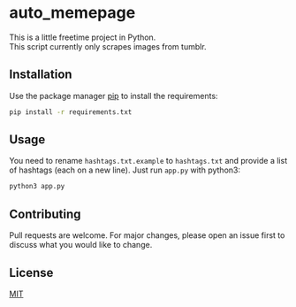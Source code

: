 # auto_memepage

This is a little freetime project in Python.\
This script currently only scrapes images from tumblr.

## Installation

Use the package manager [pip](https://pip.pypa.io/en/stable/) to install the requirements:

```bash
pip install -r requirements.txt
```

## Usage

You need to rename `hashtags.txt.example` to `hashtags.txt` and provide a list of hashtags (each on a new line).
Just run `app.py` with python3:

```bash
python3 app.py
```

## Contributing

Pull requests are welcome. For major changes, please open an issue first to discuss what you would like to change.

## License

[MIT](https://choosealicense.com/licenses/mit/)
